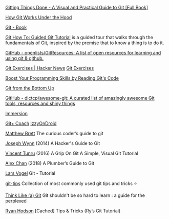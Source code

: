 
[Gitting Things Done - A Visual and Practical Guide to Git [Full Book]](https://www.freecodecamp.org/news/gitting-things-done-book/)

[How Git Works Under the Hood](https://www.freecodecamp.org/news/git-under-the-hood)

[Git - Book](https://git-scm.com/book/en/v2)

[Git How To: Guided Git Tutorial](https://githowto.com)
is a guided tour that walks through the fundamentals of Git, inspired by the premise that to know a thing is to do it.

[GitHub - openlists/GitResources: A list of open resources for learning and using git & github.](https://github.com/openlists/GitResources)

[Git Exercises | Hacker News](https://news.ycombinator.com/item?id=24671638)
[Git Exercises](https://gitexercises.fracz.com/)

[Boost Your Programming Skills by Reading Git's Code](https://www.freecodecamp.org/news/boost-programming-skills-read-git-code)

[Git from the Bottom Up](https://jwiegley.github.io/git-from-the-bottom-up/)

[GitHub - dictcp/awesome-git: A curated list of amazingly awesome Git tools, resources and shiny things](https://github.com/dictcp/awesome-git)

[Immersion](https://gitimmersion.com/)

[Git+ Coach](https://github.com/vishal2376/git-coach)
[IzzyOnDroid](https://apt.izzysoft.de/fdroid/index/apk/com.vishal2376.gitcoach)

[Matthew Brett](https://matthew-brett.github.io/curious-git/index.html)
The curious coder’s guide to git

[Joseph Wynn](https://wildlyinaccurate.com/a-hackers-guide-to-git/)
(2014) A Hacker's Guide to Git

[Vincent Tunru](https://agripongit.vincenttunru.com/)
(2016) A Grip On Git
A Simple, Visual Git Tutorial

[Alex Chan](https://alexwlchan.net/a-plumbers-guide-to-git/)
(2018) A Plumber’s Guide to Git

[Lars Vogel](http://www.vogella.com/tutorials/Git/article.html)
Git - Tutorial

[git-tips](https://github.com/git-tips/tips)
Collection of most commonly used git tips and tricks
:star:

[Think Like (a) Git](http://think-like-a-git.net/)
Git shouldn't be so hard to learn : a guide for the perplexed

[Ryan Hodson](https://web.archive.org/web/20161121145327/http://rypress.com/tutorials/git/tips-and-tricks)
[Cached] Tips & Tricks (Ry’s Git Tutorial)
